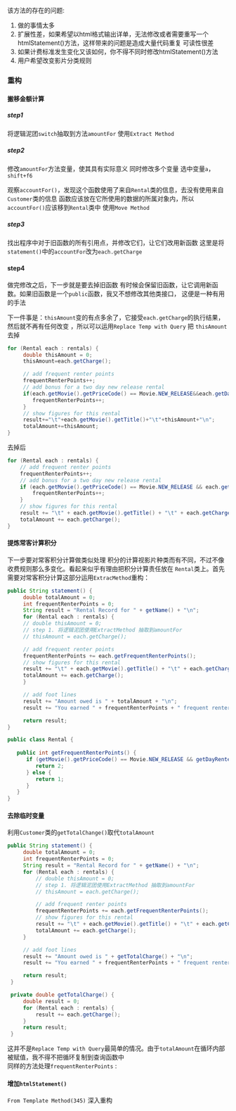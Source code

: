 
该方法的存在的问题:
1. 做的事情太多
2. 扩展性差，如果希望以html格式输出详单，无法修改或者需要重写一个htmlStatement()方法，这样带来的问题是造成大量代码重复
   可读性很差
3. 如果计费标准发生变化又该如何，你不得不同时修改htmlStatement()方法
4. 用户希望改变影片分类规则

### 重构 
#### 搬移金额计算
##### step1
将逻辑泥团`switch`抽取到方法`amountFor`
使用`Extract Method`
##### step2
修改`amountFor`方法变量，使其具有实际意义
同时修改多个变量 选中变量`a`，`shift+f6`

观察`accountFor()`，发现这个函数使用了来自`Rental`类的信息，去没有使用来自
`Customer`类的信息
函数应该放在它所使用的数据的所属对象内，所以`accountFor()`应该移到`Rental`类中
使用`Move Method`
##### step3
找出程序中对于旧函数的所有引用点，并修改它们，让它们改用新函数
这里是将`statement()`中的`accountFor`改为`each.getCharge`
#### step4
做完修改之后，下一步就是要去掉旧函数
有时候会保留旧函数，让它调用新函数。如果旧函数是一个`public`函数，我又不想修改其他类接口，
这便是一种有用的手法

下一件事是：`thisAmount`变的有点多余了，它接受`each.getCharge`的执行结果，然后就不再有任何改变
，所以可以运用`Replace Temp with Query` 把 `thisAmount`去掉

```java
for (Rental each : rentals) {
     double thisAmount = 0;
     thisAmount=each.getCharge();

     // add frequent renter points
     frequentRenterPoints++;
     // add bonus for a two day new release rental
     if(each.getMovie().getPriceCode() == Movie.NEW_RELEASE&&each.getDayRented() > 1) {
        frequentRenterPoints++;
     }
     // show figures for this rental
     result+="\t"+each.getMovie().getTitle()+"\t"+thisAmount+"\n";
     totalAmount+=thisAmount;
}
```
去掉后
```java
for (Rental each : rentals) {
    // add frequent renter points
    frequentRenterPoints++;
    // add bonus for a two day new release rental
    if (each.getMovie().getPriceCode() == Movie.NEW_RELEASE && each.getDayRented() > 1) {
        frequentRenterPoints++;
    }
    // show figures for this rental
    result += "\t" + each.getMovie().getTitle() + "\t" + each.getCharge() + "\n";
    totalAmount += each.getCharge();
}
```
#### 提炼常客计算积分
下一步要对常客积分计算做类似处理 积分的计算视影片种类而有不同，不过不像收费规则那么多变化。看起来似乎有理由把积分计算责任放在
`Rental`类上。首先需要对常客积分计算这部分运用`ExtracMethod`重构：
```java
public String statement() {
     double totalAmount = 0;
     int frequentRenterPoints = 0;
     String result = "Rental Record for " + getName() + "\n";
     for (Rental each : rentals) {
     // double thisAmount = 0;
     // step 1. 将逻辑泥团使用ExtractMethod 抽取到amountFor
     // thisAmount = each.getCharge();

     // add frequent renter points
     frequentRenterPoints += each.getFrequentRenterPoints();
     // show figures for this rental
     result += "\t" + each.getMovie().getTitle() + "\t" + each.getCharge() + "\n";
     totalAmount += each.getCharge();
     }

     // add foot lines
     result += "Amount owed is " + totalAmount + "\n";
     result += "You earned " + frequentRenterPoints + " frequent renter points";

     return result;
}

public class Rental {
    
   public int getFrequentRenterPoints() {
      if (getMovie().getPriceCode() == Movie.NEW_RELEASE && getDayRented() > 1) {
         return 2;
      } else {
         return 1;
      }
   }
}
```
#### 去除临时变量
利用`Customer`类的`getTotalChange()`取代`totalAmount`
```java
public String statement() {
     double totalAmount = 0;
     int frequentRenterPoints = 0;
     String result = "Rental Record for " + getName() + "\n";
     for (Rental each : rentals) {
         // double thisAmount = 0;
         // step 1. 将逻辑泥团使用ExtractMethod 抽取到amountFor
         // thisAmount = each.getCharge();

         // add frequent renter points
         frequentRenterPoints += each.getFrequentRenterPoints();
         // show figures for this rental
         result += "\t" + each.getMovie().getTitle() + "\t" + each.getCharge() + "\n";
         totalAmount += each.getCharge();
     }

     // add foot lines
     result += "Amount owed is " + getTotalCharge() + "\n";
     result += "You earned " + frequentRenterPoints + " frequent renter points";

     return result;
 }

 private double getTotalCharge() {
     double result = 0;
     for (Rental each : rentals) {
         result += each.getCharge();
     }
     return result;
 }
```
这并不是`Replace Temp with Query`最简单的情况。由于`totalAmount`在循环内部被赋值，我不得不把循环复制到查询函数中  
同样的方法处理`frequentRenterPoints` : 
#### 增加`htmlStatement()`
`From Template Method(345)` 深入重构
